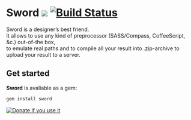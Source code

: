 Sword [![](http://so.mu/icons/sword.png)](http://so.mu/blog/sword) [![Build Status](https://secure.travis-ci.org/slim-template/slim.png?branch=master)](http://travis-ci.org/slim-template/slim)
=====

Sword is a designer’s best friend.  
It allows to use any kind of preprocessor (SASS/Compass, CoffeeScript, &c.) out-of-the box,  
to emulate real paths and to compile all your result into .zip-archive to upload your result to a server.

Get started
-----------

**Sword** is avaliable as a gem:
```sh
gem install sword
```

[![Donate if you use it](https://www.paypalobjects.com/en_GB/i/btn/btn_donate_LG.gif)](https://www.paypal.com/cgi-bin/webscr?cmd=_s-xclick&hosted_button_id=8PCQ52CFPFSKL)
